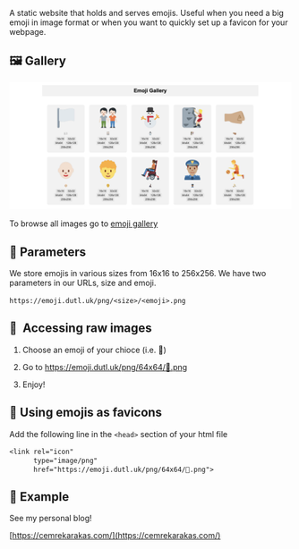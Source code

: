 A static website that holds and serves emojis. Useful when you need a big emoji in image format or when you want to quickly set up a favicon for your webpage.

## 🖼️ Gallery

[![Gallery Preview Image](gallery-preview.png)](gallery)

To browse all images go to [emoji gallery](gallery)

## 📜 Parameters

We store emojis in various sizes from 16x16 to 256x256. We have two parameters in our URLs, size and emoji.

`https://emoji.dutl.uk/png/<size>/<emoji>.png`

## 🍣 ️ Accessing raw images

1. Choose an emoji of your chioce (i.e. 🐬)
2. Go to https://emoji.dutl.uk/png/64x64/🐬.png
  
3. Enjoy!

## 💙 Using emojis as favicons

Add the following line in the `<head>` section of your html file

```
<link rel="icon" 
      type="image/png" 
      href="https://emoji.dutl.uk/png/64x64/🐬.png">
```

## 🍄 Example

See my personal blog!

[https://cemrekarakas.com/](https://cemrekarakas.com/)

